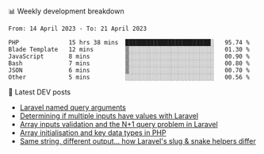 📊 Weekly development breakdown
<!--START_SECTION:waka-->

```text
From: 14 April 2023 - To: 21 April 2023

PHP              15 hrs 38 mins  ████████████████████████░   95.74 %
Blade Template   12 mins         ▒░░░░░░░░░░░░░░░░░░░░░░░░   01.30 %
JavaScript       8 mins          ▒░░░░░░░░░░░░░░░░░░░░░░░░   00.90 %
Bash             7 mins          ▒░░░░░░░░░░░░░░░░░░░░░░░░   00.80 %
JSON             6 mins          ▒░░░░░░░░░░░░░░░░░░░░░░░░   00.70 %
Other            5 mins          ░░░░░░░░░░░░░░░░░░░░░░░░░   00.56 %
```

<!--END_SECTION:waka-->

📕 Latest DEV posts
<!-- BLOG-POST-LIST:START -->
- [Laravel named query arguments](https://dev.to/michaelvickersuk/laravel-named-query-arguments-28kd)
- [Determining if multiple inputs have values with Laravel](https://dev.to/michaelvickersuk/determining-if-multiple-inputs-have-values-with-laravel-km6)
- [Array inputs validation and the N+1 query problem in Laravel](https://dev.to/michaelvickersuk/array-inputs-validation-and-the-n1-query-problem-in-laravel-2agb)
- [Array initialisation and key data types in PHP](https://dev.to/michaelvickersuk/array-initialisation-and-key-data-types-in-php-1e5b)
- [Same string, different output... how Laravel&#39;s slug &amp; snake helpers differ](https://dev.to/michaelvickersuk/same-string-different-output-how-laravels-slug-snake-helpers-differ-1ccj)
<!-- BLOG-POST-LIST:END -->
